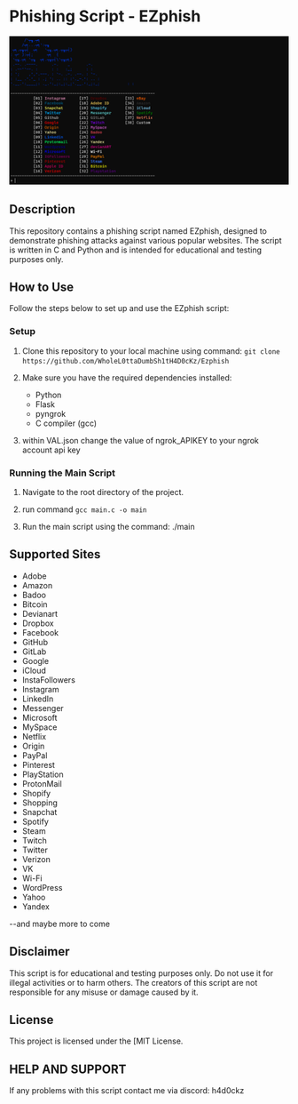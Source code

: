 # Phishing Script - EZphish

![Phishing](images/phishing.png)

## Description

This repository contains a phishing script named EZphish, designed to demonstrate phishing attacks against various popular websites. The script is written in C and Python and is intended for educational and testing purposes only.

## How to Use

Follow the steps below to set up and use the EZphish script:

### Setup

1. Clone this repository to your local machine using command:
`git clone https://github.com/WholeL0ttaDumbSh1tH4D0cKz/Ezphish`
2. Make sure you have the required dependencies installed:
   - Python
   - Flask
   - pyngrok
   - C compiler (gcc)

3. within VAL.json change the value of ngrok_APIKEY to your ngrok account api key


### Running the Main Script

1. Navigate to the root directory of the project.
2. run command `gcc main.c -o main`

3. Run the main script using the command:
./main
## Supported Sites
- Adobe
- Amazon
- Badoo
- Bitcoin
- Devianart
- Dropbox
- Facebook
- GitHub
- GitLab
- Google
- iCloud
- InstaFollowers
- Instagram
- LinkedIn
- Messenger
- Microsoft
- MySpace
- Netflix
- Origin
- PayPal
- Pinterest
- PlayStation
- ProtonMail
- Shopify
- Shopping
- Snapchat
- Spotify
- Steam
- Twitch
- Twitter
- Verizon
- VK
- Wi-Fi
- WordPress
- Yahoo
- Yandex

--and maybe more to come


## Disclaimer

This script is for educational and testing purposes only. Do not use it for illegal activities or to harm others. The creators of this script are not responsible for any misuse or damage caused by it.

## License

This project is licensed under the [MIT License.

## HELP AND SUPPORT
If any problems with this script contact me via discord: h4d0ckz
